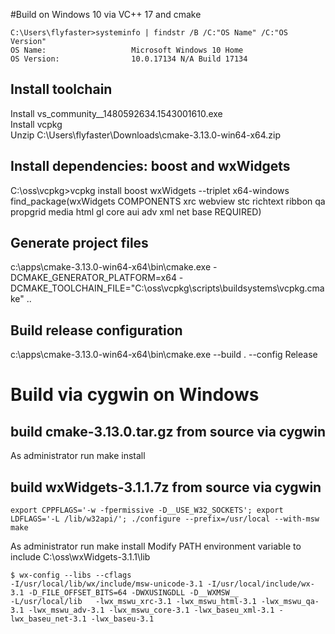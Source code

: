#Build on Windows 10 via VC++ 17 and cmake
```
C:\Users\flyfaster>systeminfo | findstr /B /C:"OS Name" /C:"OS Version"
OS Name:                   Microsoft Windows 10 Home
OS Version:                10.0.17134 N/A Build 17134
```
## Install toolchain
Install vs\_community\_\_1480592634.1543001610.exe <br>
Install vcpkg <br>
Unzip C:\Users\flyfaster\Downloads\cmake-3.13.0-win64-x64.zip
## Install dependencies: boost and wxWidgets
C:\oss\vcpkg>vcpkg install boost wxWidgets --triplet x64-windows <br>
find_package(wxWidgets COMPONENTS xrc webview stc richtext ribbon qa propgrid media html gl core aui adv xml net base REQUIRED)

## Generate project files
c:\apps\cmake-3.13.0-win64-x64\bin\cmake.exe -DCMAKE\_GENERATOR\_PLATFORM=x64 -DCMAKE\_TOOLCHAIN\_FILE="C:\oss\vcpkg\scripts\buildsystems\vcpkg.cmake" ..
## Build release configuration
c:\apps\cmake-3.13.0-win64-x64\bin\cmake.exe --build . --config Release

# Build via cygwin on Windows
## build cmake-3.13.0.tar.gz from source via cygwin
As administrator run make install
## build wxWidgets-3.1.1.7z from source via cygwin
```
export CPPFLAGS='-w -fpermissive -D__USE_W32_SOCKETS'; export LDFLAGS='-L /lib/w32api/'; ./configure --prefix=/usr/local --with-msw
make
```
As administrator run make install
Modify PATH environment variable to include C:\oss\wxWidgets-3.1.1\lib

```
$ wx-config --libs --cflags
-I/usr/local/lib/wx/include/msw-unicode-3.1 -I/usr/local/include/wx-3.1 -D_FILE_OFFSET_BITS=64 -DWXUSINGDLL -D__WXMSW__
-L/usr/local/lib   -lwx_mswu_xrc-3.1 -lwx_mswu_html-3.1 -lwx_mswu_qa-3.1 -lwx_mswu_adv-3.1 -lwx_mswu_core-3.1 -lwx_baseu_xml-3.1 -lwx_baseu_net-3.1 -lwx_baseu-3.1
```
